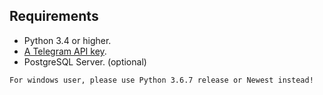 ## Requirements

- Python 3.4 or higher.
- [A Telegram API key](https://my.telegram.org/apps).
- PostgreSQL Server. (optional)

```
For windows user, please use Python 3.6.7 release or Newest instead!
```